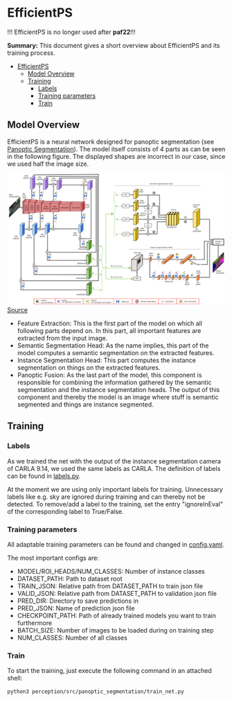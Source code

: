 # EfficientPS

!!! EfficientPS is no longer used after **paf22**!!!

**Summary:** This document gives a short overview about EfficientPS and its training process.

- [EfficientPS](#efficientps)
  - [Model Overview](#model-overview)
  - [Training](#training)
    - [Labels](#labels)
    - [Training parameters](#training-parameters)
    - [Train](#train)

## Model Overview

EfficientPS is a neural network designed for panoptic segmentation
(see [Panoptic Segmentation](../research/perception/first_implementation_plan.md#panoptic-segmentation)).
The model itself consists of 4 parts as can be seen in the following figure. The displayed shapes are incorrect in our
case, since we used half the image size.

![EfficientPS Structure](../assets/efficientps_structure.png)
[Source](https://arxiv.org/pdf/2004.02307.pdf)

- Feature Extraction:
  This is the first part of the model on which all following parts depend on. In this part, all important features are
  extracted from the input image.
- Semantic Segmentation Head: As the name implies, this part of the model computes a semantic segmentation on the
  extracted features.
- Instance Segmentation Head: This part computes the instance segmentation on things on the extracted features.
- Panoptic Fusion: As the last part of the model, this component is responsible for combining the information gathered
  by the semantic segmentation and the instance segmentation heads. The output of this component and thereby the model
  is an image where stuff is semantic segmented and things are instance segmented.

## Training

### Labels

As we trained the net with the output of the instance segmentation camera of CARLA 9.14, we used the same labels as
CARLA. The definition of labels can be found in
[labels.py](../../code/perception/src/panoptic_segmentation/preparation/labels.py).

At the moment we are using only important labels for training. Unnecessary labels like e.g. sky are ignored during
training and can thereby not be detected. To remove/add a label to the training, set the entry "ignoreInEval" of the
corresponding label to True/False.

### Training parameters

All adaptable training parameters can be found and changed in
[config.yaml](../../code/perception/src/panoptic_segmentation/config.yaml).

The most important configs are:

- MODEL/ROI_HEADS/NUM_CLASSES: Number of instance classes
- DATASET_PATH: Path to dataset root
- TRAIN_JSON: Relative path from DATASET_PATH to train json file
- VALID_JSON: Relative path from DATASET_PATH to validation json file
- PRED_DIR: Directory to save predictions in
- PRED_JSON: Name of prediction json file
- CHECKPOINT_PATH: Path of already trained models you want to train furthermore
- BATCH_SIZE: Number of images to be loaded during on training step
- NUM_CLASSES: Number of all classes

### Train

To start the training, just execute the following command in an attached shell:

```shell
python3 perception/src/panoptic_segmentation/train_net.py
```

